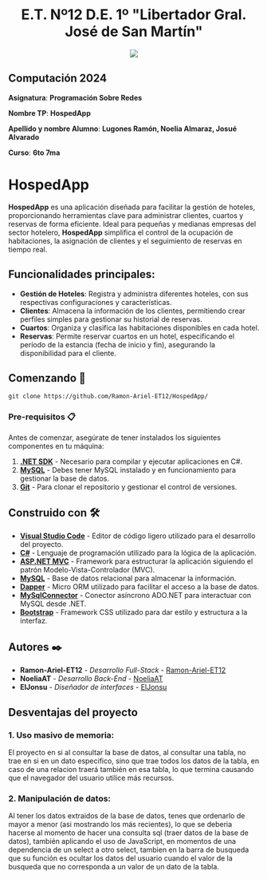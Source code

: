 <h1 align="center">E.T. Nº12 D.E. 1º "Libertador Gral. José de San Martín"</h1>
<p align="center">
  <img src="https://et12.edu.ar/imgs/et12.svg">
</p>

## Computación 2024

**Asignatura**: **Programación Sobre Redes**

**Nombre TP**: **HospedApp**

**Apellido y nombre Alumno**: **Lugones Ramón, Noelia Almaraz, Josué Alvarado**

**Curso**: **6to 7ma**

# HospedApp

**HospedApp** es una aplicación diseñada para facilitar la gestión de hoteles, proporcionando herramientas clave para administrar clientes, cuartos y reservas de forma eficiente. Ideal para pequeñas y medianas empresas del sector hotelero, **HospedApp** simplifica el control de la ocupación de habitaciones, la asignación de clientes y el seguimiento de reservas en tiempo real.

## Funcionalidades principales:

- **Gestión de Hoteles**: Registra y administra diferentes hoteles, con sus respectivas configuraciones y características.
- **Clientes**: Almacena la información de los clientes, permitiendo crear perfiles simples para gestionar su historial de reservas.
- **Cuartos**: Organiza y clasifica las habitaciones disponibles en cada hotel.
- **Reservas**: Permite reservar cuartos en un hotel, especificando el período de la estancia (fecha de inicio y fin), asegurando la disponibilidad para el cliente.

## Comenzando 🚀

```
git clone https://github.com/Ramon-Ariel-ET12/HospedApp/
```

### Pre-requisitos 📋

Antes de comenzar, asegúrate de tener instalados los siguientes componentes en tu máquina:

1. **[.NET SDK](https://dotnet.microsoft.com/download)** - Necesario para compilar y ejecutar aplicaciones en C#.
2. **[MySQL](https://www.mysql.com/downloads/)** - Debes tener MySQL instalado y en funcionamiento para gestionar la base de datos.
5. **[Git](https://git-scm.com/)** - Para clonar el repositorio y gestionar el control de versiones.

## Construido con 🛠️

- **[Visual Studio Code](https://code.visualstudio.com/)** - Editor de código ligero utilizado para el desarrollo del proyecto.
- **[C#](https://learn.microsoft.com/dotnet/csharp/)** - Lenguaje de programación utilizado para la lógica de la aplicación.
- **[ASP.NET MVC](https://dotnet.microsoft.com/apps/aspnet/mvc)** - Framework para estructurar la aplicación siguiendo el patrón Modelo-Vista-Controlador (MVC).
- **[MySQL](https://www.mysql.com/)** - Base de datos relacional para almacenar la información.
- **[Dapper](https://github.com/DapperLib/Dapper)** - Micro ORM utilizado para facilitar el acceso a la base de datos.
- **[MySqlConnector](https://mysqlconnector.net/)** - Conector asíncrono ADO.NET para interactuar con MySQL desde .NET.
- **[Bootstrap](https://getbootstrap.com/)** - Framework CSS utilizado para dar estilo y estructura a la interfaz.

## Autores ✒️

* **Ramon-Ariel-ET12** - *Desarrollo Full-Stack* - [Ramon-Ariel-ET12](https://github.com/Ramon-Ariel-ET12)
* **NoeliaAT** - *Desarrollo Back-End* - [NoeliaAT](https://github.com/NoeliaAT)
* **ElJonsu** - *Diseñador de interfaces* - [ElJonsu](https://github.com/ElJonsu)

## Desventajas del proyecto
### 1. Uso masivo de memoria:
El proyecto en si al consultar la base de datos, al consultar una tabla, no trae en si en un dato especifico, sino que trae todos los datos de la tabla, en caso de una relacion traerá también en esa tabla, lo que termina causando que el navegador del usuario utilice más recursos.
### 2. Manipulación de datos:
Al tener los datos extraidos de la base de datos, tenes que ordenarlo de mayor a menor (asi mostrando los más recientes), lo que se deberia hacerse al momento de hacer una consulta sql (traer datos de la base de datos), también aplicando el uso de JavaScript, en momentos de una dependencia de un select a otro select, tambien en la barra de busqueda que su función es ocultar los datos del usuario cuando el valor de la busqueda que no corresponda a un valor de un dato de la tabla.